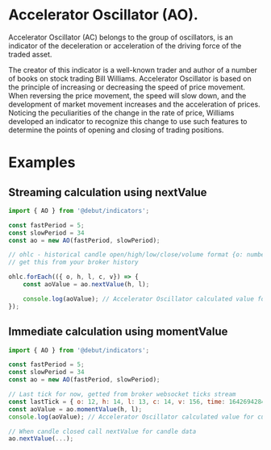 # Accelerator Oscillator (AO).

Accelerator Oscillator (AC) belongs to the group of oscillators, is an indicator of the deceleration or acceleration of the driving force of the traded asset.

The creator of this indicator is a well-known trader and author of a number of books on stock trading Bill Williams. Accelerator Oscillator is based on the principle of increasing or decreasing the speed of price movement. When reversing the price movement, the speed will slow down, and the development of market movement increases and the acceleration of prices. Noticing the peculiarities of the change in the rate of price, Williams developed an indicator to recognize this change to use such features to determine the points of opening and closing of trading positions.

# Examples

## Streaming calculation using nextValue

```javascript
import { AO } from '@debut/indicators';

const fastPeriod = 5;
const slowPeriod = 34
const ao = new AO(fastPeriod, slowPeriod);

// ohlc - historical candle open/high/low/close/volume format {o: number, h: number, l: number, c: number, v: number, time: number }
// get this from your broker history

ohlc.forEach(({ o, h, l, c, v}) => {
    const aoValue = ao.nextValue(h, l);

    console.log(aoValue); // Accelerator Oscillator calculated value for current candle
});
```

## Immediate calculation using momentValue

```javascript
import { AO } from '@debut/indicators';

const fastPeriod = 5;
const slowPeriod = 34
const ao = new AO(fastPeriod, slowPeriod);

// Last tick for now, getted from broker websocket ticks stream
const lastTick = { o: 12, h: 14, l: 13, c: 14, v: 156, time: 1642694284515 };
const aoValue = ao.momentValue(h, l);
console.log(aoValue); // Accelerator Oscillator calculated value for current tick

// When candle closed call nextValue for candle data
ao.nextValue(...);
```
